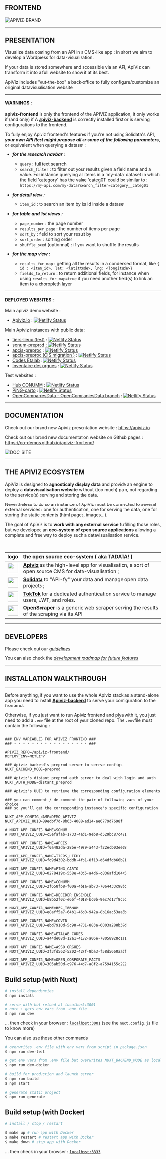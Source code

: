 

## FRONTEND

![APIVIZ-BRAND](./static/logos/logo_apiviz_15.png)

-------
## PRESENTATION

Visualize data coming from an API in a CMS-like app : in short we aim to develop a Wordpress for data-visualisation. 

If your data is stored somewhere and accessible via an API, ApiViz can transform it into a full website to show it at its best. 

ApiViz includes "out-the-box" a back-office to fully configure/customize an original datavisualisation website 

--------

#### WARNINGS : 

**apiviz-frontend** is only the frontend of the APIVIZ application, it only works if (and only) if A **[apiviz-backend](https://github.com/co-demos/apiviz-backend)** is correctly installed first or is serving configurations to the frontend.

To fully enjoy Apiviz frontend's features if you're not using Solidata's API, ***your own API Rest might propose all or some of the following parameters***, or equivalent when querying a dataset : 

- ***for the research navbar :***
  - `query` : full text searrch
  - `search_filter` : to filter out your results given a field name and a value. For instance querying all items in a 'my-data' dataset in which the field 'category' has the value 'categ01' could be similar to : `https://my-api.com/my-data?search_filter=category__categ01`

- ***for detail view :*** 
  - `item_id` : to search an item by its id inside a dataset

- ***for table and list views :***
  - `page_number` : the page number
  - `results_per_page` : the number of items per page
  - `sort_by` : field to sort your result by
  - `sort_order` : sorting order
  - `shuffle_seed` (optionnal) : if you want to shuffle the results

- ***for the map view :***
  - `results_for_map` : getting all the results in a condensed format, like `{ id : <item_id>, lat: <latittude>, lng: <longitude>}`
  - `fields_to_return` : to return additional fields, for instance when using `results_for_map=true` if you need another field(s) to link an item to a choropleth layer 

--------

#### DEPLOYED WEBSITES : 

Main apiviz demo website : 
- [Apiviz.io](https://apiviz.io) : [![Netlify Status](https://api.netlify.com/api/v1/badges/851f6ce8-91bb-43e6-b6c6-80b66c9328cd/deploy-status)](https://app.netlify.com/sites/apiviz-demo-site/deploys)

Main Apiviz instances with public data : 
- [tiers-lieux (test)](https://tiers-lieux-dataviz.netlify.com/recherche/carte) : [![Netlify Status](https://api.netlify.com/api/v1/badges/7fc48ec3-148f-46a9-9151-6f78996cfd37/deploy-status)](https://app.netlify.com/sites/tiers-lieux-dataviz/deploys)
- [sonum-preprod](https://apiviz-preprod-sonum.netlify.com/sonum-carto/carte) : [![Netlify Status](https://api.netlify.com/api/v1/badges/1e4ddb5c-9df8-4903-a100-6f8ba054b4e8/deploy-status)](https://app.netlify.com/sites/apiviz-preprod-sonum/deploys)
- [apcis-preprod](https://apiviz-preprod-cis.netlify.com/recherche/carte) : [![Netlify Status](https://api.netlify.com/api/v1/badges/abb54fbc-01c6-4c48-9f1b-8ff5b9ef00b1/deploy-status)](https://app.netlify.com/sites/apiviz-preprod-cis/deploys)
- [apcis-preprod (CIS migration )](https://carrefour-innovations-sociales.fr/recherche) : [![Netlify Status](https://api.netlify.com/api/v1/badges/f5ff305b-52c1-4fb1-be79-17a7494705ac/deploy-status)](https://app.netlify.com/sites/apiviz-preprod-apcis-url-migration/deploys)
- [Codes Etalab](https://etalab-codes.netlify.com/) : [![Netlify Status](https://api.netlify.com/api/v1/badges/c0a9ad0c-6969-403c-80bb-2e4f262d7703/deploy-status)](https://app.netlify.com/sites/etalab-codes/deploys)
- [Inventaire des orgues](https://orgues-apiviz.netlify.com/) : [![Netlify Status](https://api.netlify.com/api/v1/badges/e91ca7c3-3426-4467-b92c-1e371d8b038c/deploy-status)](https://app.netlify.com/sites/orgues-apiviz/deploys)


Test websites : 
- [Hub CONUMM](https://conumm.netlify.com) : [![Netlify Status](https://api.netlify.com/api/v1/badges/a60524d7-bfe3-478f-9537-344f5830f70b/deploy-status)](https://app.netlify.com/sites/conumm/deploys)
- [PiNG-carto](https://ping-carto.netlify.com) : [![Netlify Status](https://api.netlify.com/api/v1/badges/23e061dc-c6f6-4b8b-bd03-a3cd4dd622a1/deploy-status)](https://app.netlify.com/sites/ping-carto/deploys)
- [OpenCompaniesData - OpenCompaniesData branch](https://opencompaniesdata.netlify.com/) : [![Netlify Status](https://api.netlify.com/api/v1/badges/cef36329-5ed1-49a6-b567-d3dfd79d9fe8/deploy-status)](https://app.netlify.com/sites/opencompaniesdata/deploys)


--------

## DOCUMENTATION 

Check out our brand new Apiviz presentation website : https://apiviz.io

Check out our brand new documentation website on Github pages : https://co-demos.github.io/apiviz-frontend/

[![DOC_SITE](./documentation/documentation_website.png)](https://co-demos.github.io/apiviz-frontend/)
<!-- -------- -->

<!-- ![MAP VIEW](./documentation/screenshots/map-view-sonum-03.png) -->

--------

## THE APIVIZ ECOSYSTEM

ApiViz is designed to **agnosticaly display data** and provide an engine to deploy a **datavisualisation website** without (too much) pain, not regarding to the service(s) serving and storing the data. 

Nevertheless to do so an instance of ApiViz must be connected to several external services : one for authentication, one for serving the data, one for storing the static contents (html pages, images...).

The goal of ApiViz is to **work with any external service** fulfilling those roles, but we developed an **eco-system of open source applications** allowing a complete and free way to deploy such a datavisualisation service. 

<br>

| logo | the open source eco-system ( aka TADATA! ) |
|    :----:   |          :--- |
| <img src="./static/logos/logo_apiviz_icon_15.png" height="33"> | **[Apiviz](https://github.com/co-demos/ApiViz)** as the high-level app for visualisation, a sort of open source CMS for data-visualisation ;   |
| <img src="./static/logos/logo_solidata.png" height="33"> | **[Solidata](https://github.com/entrepreneur-interet-general/solidata_frontend)** to "API-fy" your data and manage open data projects ; |
| <img src="./static/logos/logo_auth_microservice.png" height="33"> | **[TokTok](https://github.com/co-demos/toktok)** for a dedicated authentication service to manage users, JWT, and roles.  |
| <img src="./static/logos/logo_openscraper_01.png" height="33"> | **[OpenScraper](https://github.com/entrepreneur-interet-general/OpenScraper)** is a generic web scraper serving the results of the scraping via its API  |


--------

## DEVELOPERS

Please check out our *[guidelines](./GUIDELINES_DEV.md)*

You can also check the *[development roadmap for future features](https://github.com/co-demos/apiviz-frontend/projects/1)*

--------

## INSTALLATION WALKTHROUGH 

--------

Before anything, if you want to use the whole Apiviz stack as a stand-alone app you need to install **[Apiviz-backend](https://github.com/co-demos/apiviz-backend)** to serve your configuration to the frontend.

Otherwise, if you just want to run Apiviz frontend and plya with it, you just need to add a `.env` file at the root of your cloned repo. The `.env`file must contain the following : 

```env

### ENV VARIABLES FOR APIVIZ FRONTEND ### 
### - - - - - - - - - - - - - - - - - ### 

APIVIZ_REPO=/apiviz-frontend/
DEPLOY_ENV=NETLIFY

### Apiviz backend's preprod server to serrve configs
NUXT_BACKEND_MODE=preprod

### Apiviz's distant preprod auth server to deal with login and auth
NUXT_AUTH_MODE=distant_preprod

### Apiviz's UUID to retrieve the corresponding configuration elements 

### you can comment / de-comment the pair of following vars of your choice 
### so you'll get the corresponding instance's specific configuration

NUXT_APP_CONFIG_NAME=DEMO_APIVIZ
NUXT_APIVIZ_UUID=89edbf7d-8b63-4088-ad14-ae6779d7698f

# NUXT_APP_CONFIG_NAME=SONUM
# NUXT_APIVIZ_UUID=c5efafab-1733-4ad1-9eb8-d529bc87c481

# NUXT_APP_CONFIG_NAME=APCIS
# NUXT_APIVIZ_UUID=f0a482da-28be-4929-a443-f22ecb03ee68

# NUXT_APP_CONFIG_NAME=TIERS_LIEUX
# NUXT_APIVIZ_UUID=fd9d4302-bddb-4fb1-8f13-d64dfdb66b91

# NUXT_APP_CONFIG_NAME=PING_CARTO
# NUXT_APIVIZ_UUID=0278419c-558e-43d5-a4d6-c836afd10445

# NUXT_APP_CONFIG_NAME=CONUMM
# NUXT_APIVIZ_UUID=2f658fb8-f00a-4b1a-ab73-7064433c98bc

# NUXT_APP_CONFIG_NAME=DECIDER_ENSEMBLE
# NUXT_APIVIZ_UUID=b8b52f0c-e66f-4018-bc0b-9ec7d17f8ccc

# NUXT_APP_CONFIG_NAME=BFC_TERNUM
# NUXT_APIVIZ_UUID=e8aff5a7-64b1-46b0-942a-8b16ac53aa3b

# NUXT_APP_CONFIG_NAME=COVID
# NUXT_APIVIZ_UUID=ebd7910d-5c98-4701-883a-6003a288b37d

# NUXT_APP_CONFIG_NAME=ETALAB_CODES
# NUXT_APIVIZ_UUID=a44de08d-12a1-4182-a06e-78058928c1e1

# NUXT_APP_CONFIG_NAME=ASSO_ORGUES
# NUXT_APIVIZ_UUID=3f3fd562-5202-427f-8ba3-f58d5660aabf

# NUXT_APP_CONFIG_NAME=OPEN_CORPORATE_FACTS
# NUXT_APIVIZ_UUID=305ab50d-c976-44d7-a8f2-a7594155c292

```

## Build setup (with Nuxt)

``` bash
# install dependencies
$ npm install

# serve with hot reload at localhost:3001
# note : gets env vars from .env file
$ npm run dev
```
... then check in your browser : [`localhost:3001`](localhost:3001) (see the `nuxt.config.js` file to know more)
<br>

You can also use those other commands
``` bash
# overwrites .env file with env vars from script in package.json
$ npm run dev-test

# get env vars from .env file but overwrites NUXT_BACKEND_MODE as local backend served with Docker
$ npm run dev-docker

# build for production and launch server
$ npm run build
$ npm start

# generate static project
$ npm run generate
```


## Build setup (with Docker)

``` bash
# install / stop / restart

$ make up # run app with Docker
$ make restart # restart app with Docker
$ make down # stop app with Docker
```

... then check in your browser : [`localhost:3333`](localhost:3333)
